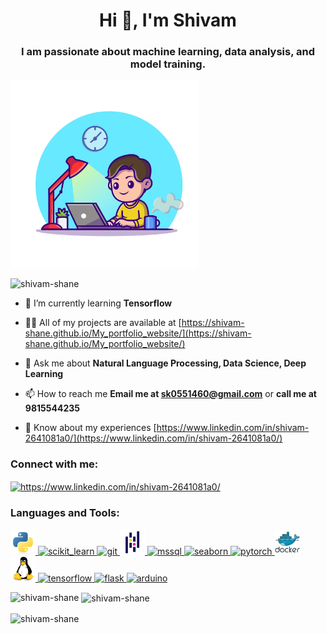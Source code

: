 <h1 align="center">Hi 👋, I'm Shivam</h1>
<h3 align="center">I am passionate about machine learning, data analysis, and model training.</h3>
<img width="300px" height="300px" src="https://github.com/Shivam-Shane/Shivam-Shane/blob/25219283d54575ea4cdb78425e48855e36fec7da/Work_images.jpg">
<p align="left"> <img src="https://komarev.com/ghpvc/?username=shivam-shane&label=Profile%20views&color=0e75b6&style=flat" alt="shivam-shane" /> </p>

- 🌱 I’m currently learning **Tensorflow**

- 👨‍💻 All of my projects are available at [https://shivam-shane.github.io/My_portfolio_website/](https://shivam-shane.github.io/My_portfolio_website/)

- 💬 Ask me about **Natural Language Processing, Data Science, Deep Learning**

- 📫 How to reach me **Email me at sk0551460@gmail.com** or **call me at 9815544235**

- 📄 Know about my experiences [https://www.linkedin.com/in/shivam-2641081a0/](https://www.linkedin.com/in/shivam-2641081a0/)

<h3 align="left">Connect with me:</h3>
<p align="left">
<a href="https://linkedin.com/in/https://www.linkedin.com/in/shivam-2641081a0/" target="blank"><img align="center" src="https://raw.githubusercontent.com/rahuldkjain/github-profile-readme-generator/master/src/images/icons/Social/linked-in-alt.svg" alt="https://www.linkedin.com/in/shivam-2641081a0/" height="30" width="40" /></a>
</p>
<h3 align="left">Languages and Tools:</h3>
<p align="left"> 
<a href="https://www.python.org" target="_blank" rel="noreferrer"> <img src="https://raw.githubusercontent.com/devicons/devicon/master/icons/python/python-original.svg" alt="python" width="40" height="40"/> </a> 
<a href="https://scikit-learn.org/" target="_blank" rel="noreferrer"> <img src="https://upload.wikimedia.org/wikipedia/commons/0/05/Scikit_learn_logo_small.svg" alt="scikit_learn" width="40" height="40"/> </a> 
<a href="https://git-scm.com/" target="_blank" rel="noreferrer"> <img src="https://www.vectorlogo.zone/logos/git-scm/git-scm-icon.svg" alt="git" width="40" height="40"/> </a> 
<a href="https://pandas.pydata.org/" target="_blank" rel="noreferrer"> <img src="https://raw.githubusercontent.com/devicons/devicon/2ae2a900d2f041da66e950e4d48052658d850630/icons/pandas/pandas-original.svg" alt="pandas" width="40" height="40"/> </a></a> 
<a href="https://www.microsoft.com/en-us/sql-server" target="_blank" rel="noreferrer"> <img src="https://www.svgrepo.com/show/303229/microsoft-sql-server-logo.svg" alt="mssql" width="40" height="40"/> </a>
<a href="https://seaborn.pydata.org/" target="_blank" rel="noreferrer"> <img src="https://seaborn.pydata.org/_images/logo-mark-lightbg.svg" alt="seaborn" width="40" height="40"/> </a> 
<a href="https://pytorch.org/" target="_blank" rel="noreferrer"> <img src="https://www.vectorlogo.zone/logos/pytorch/pytorch-icon.svg" alt="pytorch" width="40" height="40"/> </a> 
<a href="https://www.docker.com/" target="_blank" rel="noreferrer"><img src="https://raw.githubusercontent.com/devicons/devicon/master/icons/docker/docker-original-wordmark.svg" alt="docker" width="40" height="40"/> </a>
<a href="https://www.linux.org/" target="_blank" rel="noreferrer"> <img src="https://raw.githubusercontent.com/devicons/devicon/master/icons/linux/linux-original.svg" alt="linux" width="40" height="40"/> 
<a href="https://www.tensorflow.org" target="_blank" rel="noreferrer"> <img src="https://www.vectorlogo.zone/logos/tensorflow/tensorflow-icon.svg" alt="tensorflow" width="40" height="40"/> </a> 
<a href="https://flask.palletsprojects.com/" target="_blank" rel="noreferrer"> <img src="https://www.vectorlogo.zone/logos/pocoo_flask/pocoo_flask-icon.svg" alt="flask" width="40" height="40"/> </a>
<a href="https://www.arduino.cc/" target="_blank" rel="noreferrer"> <img src="https://cdn.worldvectorlogo.com/logos/arduino-1.svg" alt="arduino" width="40" height="40"/> </a>
</p>
<p><img align="left" src="https://github-readme-stats.vercel.app/api/top-langs?username=shivam-shane&show_icons=true&locale=en&layout=compact" alt="shivam-shane" /></p>
<p>&nbsp;<img align="center" src="https://github-readme-stats.vercel.app/api?username=shivam-shane&show_icons=true&locale=en" alt="shivam-shane" /></p>
<p><img align="center" src="https://github-readme-streak-stats.herokuapp.com/?user=shivam-shane&" alt="shivam-shane" /></p>
